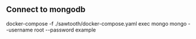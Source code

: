 ## Connect to mongodb

docker-compose -f ./sawtooth/docker-compose.yaml exec mongo mongo --username root --password example
